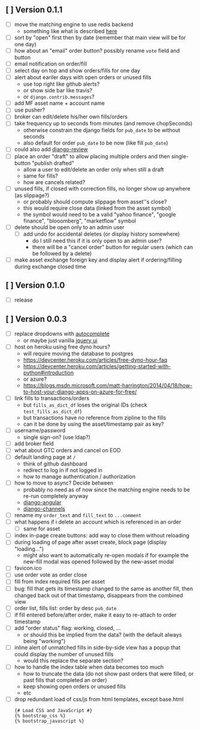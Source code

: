 
## [ ] Version 0.1.1
- [ ] move the matching engine to use redis backend
  - something like what is described [here](https://channels.readthedocs.io/en/stable/getting-started.html#running-with-channels)
- [ ] sort by "open" first then by date (remember that main view will be for one day)
- [ ] how about an "email" order button? possibly rename `vote` field and button
- [ ] email notification on order/fill
- [ ] select day on top and show orders/fills for one day
- [ ] alert about eariler days with open orders or unused fills
    - use top right like github alerts?
    - or show side bar like travis?
    - or `django.contrib.messages`?
- [ ] add MF asset name + account name
- [ ] use pusher?
- [ ] broker can edit/delete his/her own fills/orders
- [ ] take frequency up to seconds from minutes (and remove chopSeconds)
  - otherwise constrain the django fields for `pub_date` to be without seconds
  - also default for order `pub_date` to be now (like fill `pub_date`)
- [ ] could also add [django-review](https://github.com/bitlabstudio/django-review)
- [ ] place an order "draft" to allow placing multiple orders and then single-button "publish drafted"
  - allow a user to edit/delete an order only when still a draft
  - same for fills?
  - how are cancels related?
- [ ] unused fills, if closed with correction fills, no longer show up anywhere (as slippage?)
  - or probably should compute slippage from asset''s close?
  - this would require close data (linked from the asset symbol)
  - the symbol would need to be a valid "yahoo finance", "google finance", "blooomberg", "marketflow" symbol
- [ ] delete should be open only to an admin user
  - [ ] add undo for accidental deletes (or display history somewhere)
    - do I still need this if it is only open to an admin user?
    - there will be a "cancel order" button for regular users (which can be followed by a delete)
- [ ] make asset exchange foreign key and display alert if ordering/filling during exchange closed time

## [ ] Version 0.1.0
- [ ] release


## [ ] Version 0.0.3
- [ ] replace dropdowns with [autocomplete](https://github.com/yourlabs/django-autocomplete-light/)
  - or maybe just vanilla [jquery ui](https://jqueryui.com/resources/demos/autocomplete/combobox.html)
- [ ] host on heroku using free dyno hours?
  - will require moving the database to postgres
  - https://devcenter.heroku.com/articles/free-dyno-hour-faq
  - https://devcenter.heroku.com/articles/getting-started-with-python#introduction
  - or azure?
  - https://blogs.msdn.microsoft.com/matt-harrington/2014/04/18/how-to-host-your-django-apps-on-azure-for-free/
- [ ] link fills to transactions/orders
  - but `fills_as_dict_df` loses the original IDs (check `test_fills_as_dict_df`)
  - but transactions have no reference from zipline to the fills
  - can it be done by using the asset/timestamp pair as key?
- [ ] username/password
  - single sign-on? (use ldap?)
- [ ] add broker field
- [ ] what about GTC orders and cancel on EOD
- [ ] default landing page at `/`
  - think of github dashboard
  - redirect to log in if not logged in
  - how to manage authentication / authorization
- [ ] how to move to async? Decide between
  - probably no need as of now since the matching engine needs to be re-run completely anyway
  - [django-angular](http://django-angular.readthedocs.io/en/latest/angular-model-form.html)
  - [django-channels](https://channels.readthedocs.io/en/stable/concepts.html)
- [ ] rename my `order_text` and `fill_text` to `...comment`
- [ ] what happens if i delete an account which is referenced in an order
  - [ ] same for asset
- [ ] index in-page create buttons: add way to close them without reloading
- [ ] during loading of page after asset create, block page (display "loading...")
  - might also want to automatically re-open modals if for example the new-fill modal was opened followed by the new-asset modal
- [ ] favicon.ico
- [ ] use order vote as order close
- [ ] fill from index required fills per asset
- [ ] bug: fill that gets its timestamp changed to the same as another fill, then changed back out of that timestamp, disappears from the combined view
- [ ] order list, fills list: order by desc `pub_date`
- [ ] if fill entered before/after order, make it easy to re-attach to order timestamp
- [ ] add "order status" flag: working, closed, ...
  - or should this be implied from the data? (with the default always being "working")
- [ ] inline alert of unmatched fills in side-by-side view has a popup that could display the number of unused fills
  - would this replace the separate section?
- [ ] how to handle the index table when data becomes too much
  - how to truncate the data (do not show past orders that were filled, or past fills that completed an order)
  - keep showing open orders or unused fills
  - etc
- [ ] drop redundant load of css/js from html templates, except base.html
  ```
  {# Load CSS and JavaScript #}
  {% bootstrap_css %}
  {% bootstrap_javascript %}
  ```

